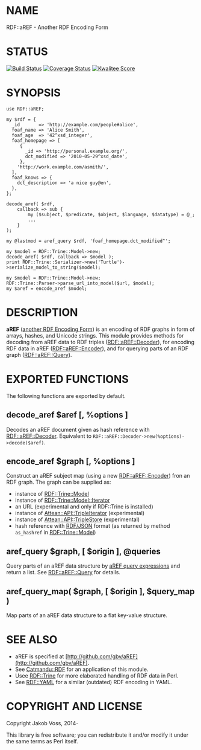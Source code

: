 # NAME

RDF::aREF - Another RDF Encoding Form

# STATUS

[![Build Status](https://travis-ci.org/nichtich/RDF-aREF.png)](https://travis-ci.org/nichtich/RDF-aREF)
[![Coverage Status](https://coveralls.io/repos/nichtich/RDF-aREF/badge.png)](https://coveralls.io/r/nichtich/RDF-aREF)
[![Kwalitee Score](http://cpants.cpanauthors.org/dist/RDF-aREF.png)](http://cpants.cpanauthors.org/dist/RDF-aREF)

# SYNOPSIS

    use RDF::aREF;

    my $rdf = {
      _id       => 'http://example.com/people#alice',
      foaf_name => 'Alice Smith',
      foaf_age  => '42^xsd_integer',
      foaf_homepage => [
         { 
           _id => 'http://personal.example.org/',
           dct_modified => '2010-05-29^xsd_date',
         },
        'http://work.example.com/asmith/',
      ],
      foaf_knows => {
        dct_description => 'a nice guy@en',
      },
    };

    decode_aref( $rdf,
        callback => sub {
            my ($subject, $predicate, $object, $language, $datatype) = @_;
            ...
        }
    );
    
    my @lastmod = aref_query $rdf, 'foaf_homepage.dct_modified^';

    my $model = RDF::Trine::Model->new;
    decode_aref( $rdf, callback => $model );
    print RDF::Trine::Serializer->new('Turtle')->serialize_model_to_string($model);

    my $model = RDF::Trine::Model->new;
    RDF::Trine::Parser->parse_url_into_model($url, $model);
    my $aref = encode_aref $model;

# DESCRIPTION

**aREF** ([another RDF Encoding Form](http://gbv.github.io/aREF/)) is an
encoding of RDF graphs in form of arrays, hashes, and Unicode strings. This
module provides methods for decoding from aREF data to RDF triples
([RDF::aREF::Decoder](https://metacpan.org/pod/RDF::aREF::Decoder)), for encoding RDF data in aREF ([RDF::aREF::Encoder](https://metacpan.org/pod/RDF::aREF::Encoder)),
and for querying parts of an RDF graph ([RDF::aREF::Query](https://metacpan.org/pod/RDF::aREF::Query)).

# EXPORTED FUNCTIONS

The following functions are exported by default.

## decode\_aref $aref \[, %options \]

Decodes an aREF document given as hash reference with [RDF::aREF::Decoder](https://metacpan.org/pod/RDF::aREF::Decoder).
Equivalent to `RDF::aREF::Decoder->new(%options)->decode($aref)`.

## encode\_aref $graph \[, %options \]

Construct an aREF subject map (using a new [RDF::aREF::Encoder](https://metacpan.org/pod/RDF::aREF::Encoder)) fron an RDF
graph. The graph can be supplied as:

- instance of [RDF::Trine::Model](https://metacpan.org/pod/RDF::Trine::Model)
- instance of [RDF::Trine::Model::Iterator](https://metacpan.org/pod/RDF::Trine::Model::Iterator)
- an URL (experimental and only if RDF::Trine is installed)
- instance of [Attean::API::TripleIterator](https://metacpan.org/pod/Attean::API::TripleIterator) (experimental)
- instance of [Attean::API::TripleStore](https://metacpan.org/pod/Attean::API::TripleStore) (experimental)
- hash reference with [RDF/JSON](http://www.w3.org/TR/rdf-json/) format (as
returned by method `as_hashref` in [RDF::Trine::Model](https://metacpan.org/pod/RDF::Trine::Model))

## aref\_query $graph, \[ $origin \], @queries

Query parts of an aREF data structure by [aREF query
expressions](http://gbv.github.io/aREF/aREF.html#aref-query) and return a list.
See [RDF::aREF::Query](https://metacpan.org/pod/RDF::aREF::Query) for details.

## aref\_query\_map( $graph, \[ $origin \], $query\_map )

Map parts of an aREF data structure to a flat key-value structure.

# SEE ALSO

- aREF is specified at [http://github.com/gbv/aREF](http://github.com/gbv/aREF).
- See [Catmandu::RDF](https://metacpan.org/pod/Catmandu::RDF) for an application of this module.
- Usee [RDF::Trine](https://metacpan.org/pod/RDF::Trine) for more elaborated handling of RDF data in Perl.
- See [RDF::YAML](https://metacpan.org/pod/RDF::YAML) for a similar (outdated) RDF encoding in YAML.

# COPYRIGHT AND LICENSE

Copyright Jakob Voss, 2014-

This library is free software; you can redistribute it and/or modify it under
the same terms as Perl itself.
